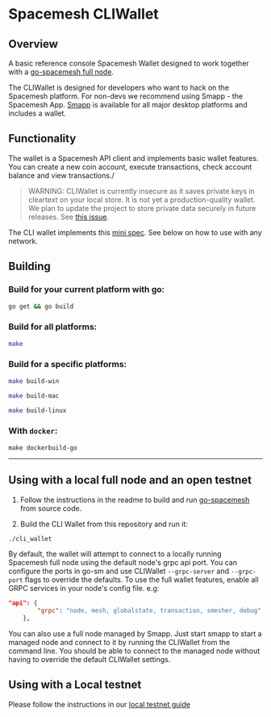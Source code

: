 # Spacemesh CLIWallet

## Overview
A basic reference console Spacemesh Wallet designed to work together with a [go-spacemesh full node](https://github.com/spacemeshos/go-spacemesh).

The CLIWallet is designed for developers who want to hack on the Spacemesh platform. For non-devs we recommend using Smapp - the Spacemesh App. [Smapp](https://github.com/spacemeshos/smapp) is available for all major desktop platforms and includes a wallet.

## Functionality
The wallet is a Spacemesh API client and implements basic wallet features. You can create a new coin account, execute transactions, check account balance and view transactions./

> WARNING: CLIWallet is currently insecure as it saves private keys in cleartext on your local store. It is not yet a production-quality wallet. We plan to update the project to store private data securely in future releases. See [this issue](https://github.com/spacemeshos/CLIWallet/issues/16).

The CLI wallet implements this [mini spec](https://github.com/spacemeshos/product/blob/master/cli_wallet_spec.md). See below on how to use with any network.

## Building

### Build for your current platform with go:

```bash
go get && go build
```

### Build for all platforms:
```bash
make
```

### Build for a specific platforms:
```bash
make build-win
```

```bash
make build-mac
```

```bash
make build-linux
```

### With `docker`:
```
make dockerbuild-go
```
---

## Using with a local full node and an open testnet

1. Follow the instructions in the readme to build and run [go-spacemesh](https://github.com/spacemeshos/go-spacemesh) from source code.

2. Build the CLI Wallet from this repository and run it:

```bash
./cli_wallet
```

By default, the wallet will attempt to connect to a locally running Spacemesh full node using the default node's grpc api port.
You can configure the ports in go-sm and use CLIWallet `--grpc-server` and `--grpc-port` flags to override the defaults.
To use the full wallet features, enable all GRPC services in your node's config file. e.g:

```json
"api": {
        "grpc": "node, mesh, globalstate, transaction, smesher, debug"
    },
```

You can also use a full node managed by Smapp. Just start smapp to start a managed node and connect to it by running the CLIWallet from the command line.
You should be able to connect to the managed node without having to override the default CLIWallet settings.

## Using with a Local testnet
Please follow the instructions in our [local testnet guide](https://testnet.spacemesh.io/#/local)
